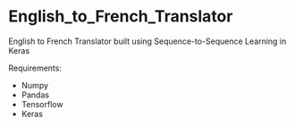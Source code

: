 # English_to_French_Translator
English to French Translator built using Sequence-to-Sequence Learning in Keras

Requirements:
- Numpy
- Pandas
- Tensorflow
- Keras
